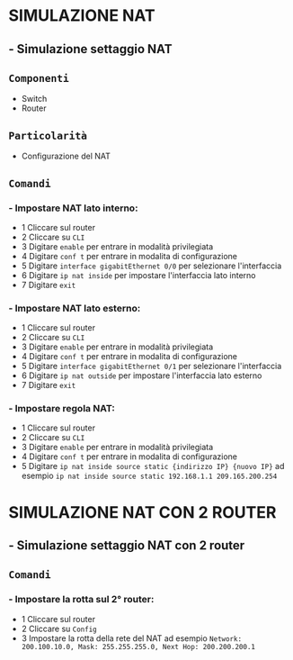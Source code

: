 # SIMULAZIONE NAT
## - Simulazione settaggio NAT
## `Componenti`
- Switch
- Router
## `Particolarità`
- Configurazione del NAT
## `Comandi`
### - Impostare NAT lato interno:
  -  1 Cliccare sul router
  -  2 Cliccare su `CLI`
  -  3 Digitare `enable` per entrare in modalità privilegiata
  -  4 Digitare `conf t` per entrare in modalita di configurazione
  -  5 Digitare `interface gigabitEthernet 0/0` per selezionare l'interfaccia
  -  6 Digitare `ip nat inside` per impostare l'interfaccia lato interno
  -  7 Digitare `exit`
### - Impostare NAT lato esterno:
  -  1 Cliccare sul router
  -  2 Cliccare su `CLI`
  -  3 Digitare `enable` per entrare in modalità privilegiata
  -  4 Digitare `conf t` per entrare in modalita di configurazione
  -  5 Digitare `interface gigabitEthernet 0/1` per selezionare l'interfaccia
  -  6 Digitare `ip nat outside` per impostare l'interfaccia lato esterno
  -  7 Digitare `exit`
### - Impostare regola NAT:
  -  1 Cliccare sul router
  -  2 Cliccare su `CLI`
  -  3 Digitare `enable` per entrare in modalità privilegiata
  -  4 Digitare `conf t` per entrare in modalita di configurazione
  -  5 Digitare `ip nat inside source static {indirizzo IP} {nuovo IP}` ad esempio `ip nat inside source static 192.168.1.1 209.165.200.254`

# SIMULAZIONE NAT CON 2 ROUTER
## - Simulazione settaggio NAT con 2 router
## `Comandi`
### - Impostare la rotta sul 2° router:
  -  1 Cliccare sul router
  -  2 Cliccare su `Config`
  -  3 Impostare la rotta della rete del NAT ad esempio `Network: 200.100.10.0, Mask: 255.255.255.0, Next Hop: 200.200.200.1`
